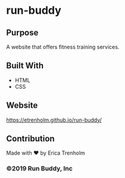 # run-buddy

## Purpose
A website that offers fitness training services.

## Built With
* HTML
* CSS

## Website
https://etrenholm.github.io/run-buddy/

## Contribution
Made with ❤️ by Erica Trenholm

### ©️2019 Run Buddy, Inc 
